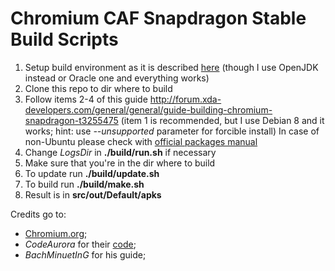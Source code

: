 # Chromium CAF Snapdragon Stable Build Scripts

1. Setup build environment as it is described [here](https://www.codeaurora.org/xwiki/bin/Chromium+for+Snapdragon/Setup)
  (though I use OpenJDK instead or Oracle one and everything works)
2. Clone this repo to dir where to build
3. Follow items 2-4 of this guide http://forum.xda-developers.com/general/general/guide-building-chromium-snapdragon-t3255475
  (item 1 is recommended, but I use Debian 8 and it works; hint: use *--unsupported* parameter for forcible install)
  In case of non-Ubuntu please check with [official packages manual](https://chromium.googlesource.com/chromium/src/+/master/docs/linux_build_instructions_prerequisites.md)
4. Change *LogsDir* in **./build/run.sh** if necessary
5. Make sure that you're in the dir where to build
6. To update run **./build/update.sh**
7. To build run **./build/make.sh**
8. Result is in **src/out/Default/apks**

Credits go to:
- [Chromium.org](https://www.chromium.org/);
- *CodeAurora* for their [code](https://codeaurora.org/cgit/quic/chrome4sdp/chromium/src);
- *BachMinuetInG* for his guide;
